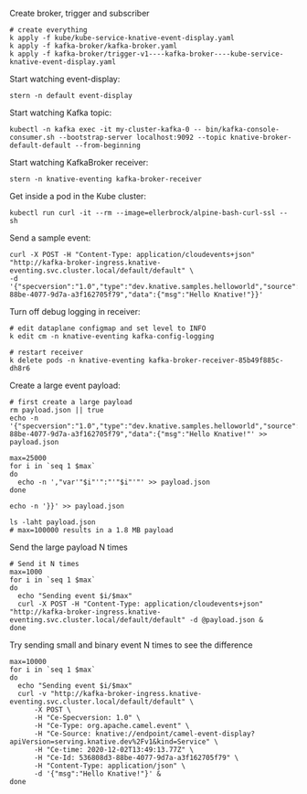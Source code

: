 
Create broker, trigger and subscriber
```shell
# create everything
k apply -f kube/kube-service-knative-event-display.yaml
k apply -f kafka-broker/kafka-broker.yaml
k apply -f kafka-broker/trigger-v1----kafka-broker----kube-service-knative-event-display.yaml
```

Start watching event-display:
```shell
stern -n default event-display
```

Start watching Kafka topic:
```shell
kubectl -n kafka exec -it my-cluster-kafka-0 -- bin/kafka-console-consumer.sh --bootstrap-server localhost:9092 --topic knative-broker-default-default --from-beginning
```

Start watching KafkaBroker receiver:
```shell
stern -n knative-eventing kafka-broker-receiver
```

Get inside a pod in the Kube cluster:
```shell
kubectl run curl -it --rm --image=ellerbrock/alpine-bash-curl-ssl -- sh
```

Send a sample event:
```shell
curl -X POST -H "Content-Type: application/cloudevents+json" "http://kafka-broker-ingress.knative-eventing.svc.cluster.local/default/default" \
-d '{"specversion":"1.0","type":"dev.knative.samples.helloworld","source":"dev.knative.samples/helloworldsource","id":"536808d3-88be-4077-9d7a-a3f162705f79","data":{"msg":"Hello Knative!"}}'
```

Turn off debug logging in receiver:
```shell
# edit dataplane configmap and set level to INFO
k edit cm -n knative-eventing kafka-config-logging

# restart receiver
k delete pods -n knative-eventing kafka-broker-receiver-85b49f885c-dh8r6
```

Create a large event payload:
```shell
# first create a large payload
rm payload.json || true
echo -n '{"specversion":"1.0","type":"dev.knative.samples.helloworld","source":"dev.knative.samples/helloworldsource","id":"536808d3-88be-4077-9d7a-a3f162705f79","data":{"msg":"Hello Knative!"' >> payload.json

max=25000
for i in `seq 1 $max`
do
  echo -n ',"var'"$i"'":"'"$i"'"' >> payload.json
done

echo -n '}}' >> payload.json

ls -laht payload.json
# max=100000 results in a 1.8 MB payload
```

Send the large payload N times
```shell
# Send it N times
max=1000
for i in `seq 1 $max`
do
  echo "Sending event $i/$max"
  curl -X POST -H "Content-Type: application/cloudevents+json" "http://kafka-broker-ingress.knative-eventing.svc.cluster.local/default/default" -d @payload.json &
done
```

Try sending small and binary event N times to see the difference
```shell
max=10000
for i in `seq 1 $max`
do
  echo "Sending event $i/$max"
  curl -v "http://kafka-broker-ingress.knative-eventing.svc.cluster.local/default/default" \
      -X POST \
      -H "Ce-Specversion: 1.0" \
      -H "Ce-Type: org.apache.camel.event" \
      -H "Ce-Source: knative://endpoint/camel-event-display?apiVersion=serving.knative.dev%2Fv1&kind=Service" \
      -H "Ce-time: 2020-12-02T13:49:13.77Z" \
      -H "Ce-Id: 536808d3-88be-4077-9d7a-a3f162705f79" \
      -H "Content-Type: application/json" \
      -d '{"msg":"Hello Knative!"}' &
done
```
